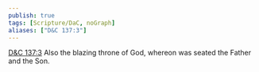 ```yaml
---
publish: true
tags: [Scripture/DaC, noGraph]
aliases: ["D&C 137:3"]
---
```

[D&C 137:3](https://churchofjesuschrist.org/study/scriptures/dc-testament/dc/137?lang=eng&id=p3#p3) Also the blazing throne of God, whereon was seated the Father and the Son.
